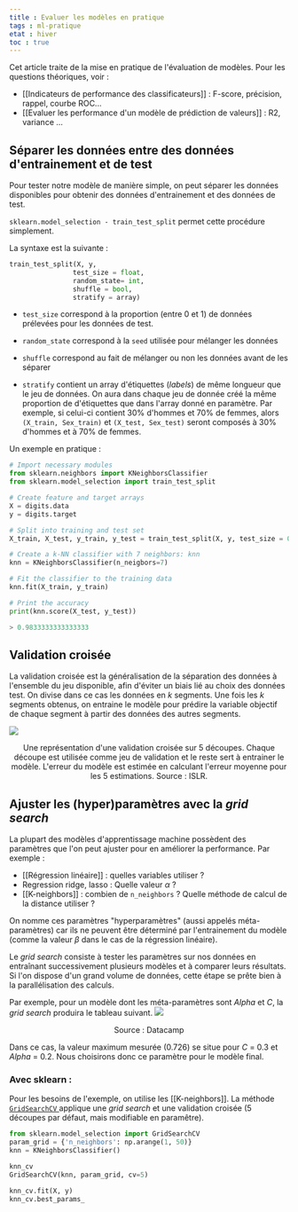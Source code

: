 ```yaml
---
title : Evaluer les modèles en pratique
tags : ml-pratique
etat : hiver
toc : true
---
```


Cet article traite de la mise en pratique de l'évaluation de modèles. Pour les questions théoriques, voir :

- [[Indicateurs de performance des classificateurs]] : F-score, précision, rappel, courbe ROC...
- [[Evaluer les performance d'un modèle de prédiction de valeurs]] : R2, variance ...

## Séparer les données entre des données d'entrainement et de test

Pour tester notre modèle de manière simple, on peut séparer les données disponibles pour obtenir des données d'entrainement et des données de test.

`sklearn.model_selection - train_test_split` permet cette procédure simplement.

La syntaxe est la suivante :

```python
train_test_split(X, y, 
				test_size = float, 
				random_state= int, 
				shuffle = bool, 
				stratify = array)
````

- `test_size` correspond à la proportion (entre 0 et 1) de données prélevées pour les données de test.

- `random_state` correspond à la `seed` utilisée pour mélanger les données

- `shuffle` correspond au fait de mélanger ou non les données avant de les séparer

- `stratify` contient un array d'étiquettes (*labels*) de même longueur que le jeu de données. On aura dans chaque jeu de donnée créé la même proportion de d'étiquettes que dans l'array donné en paramètre. Par exemple, si celui-ci contient 30% d'hommes et 70% de femmes, alors `(X_train, Sex_train)` et `(X_test, Sex_test)` seront composés à 30% d'hommes et à 70% de femmes.  

Un exemple en pratique :

```python
# Import necessary modules
from sklearn.neighbors import KNeighborsClassifier
from sklearn.model_selection import train_test_split

# Create feature and target arrays
X = digits.data
y = digits.target

# Split into training and test set
X_train, X_test, y_train, y_test = train_test_split(X, y, test_size = 0.2, random_state=42, stratify=y)

# Create a k-NN classifier with 7 neighbors: knn
knn = KNeighborsClassifier(n_neigbors=7)

# Fit the classifier to the training data
knn.fit(X_train, y_train)

# Print the accuracy
print(knn.score(X_test, y_test))

> 0.9833333333333333
````


## Validation croisée

La validation croisée est la généralisation de la séparation des données à l'ensemble du jeu disponible, afin d'éviter un biais lié au choix des données test. On divise dans ce cas les données en $k$ segments. Une fois les $k$ segments obtenus, on entraine le modèle pour prédire la variable objectif de chaque segment à partir des données des autres segments.

![](/assets/img/kfoldcv.png#center)

<div align="center">
	<p>
  Une représentation d'une validation croisée sur 5 découpes. Chaque découpe est utilisée comme jeu de validation et le reste sert à entrainer le modèle. L'erreur du modèle est estimée en calculant l'erreur moyenne pour les 5 estimations. Source : ISLR.
	</p>
</div>

## Ajuster les (hyper)paramètres avec la *grid search*

La plupart des modèles d'apprentissage machine possèdent des paramètres que l'on peut ajuster pour en améliorer la performance. Par exemple :

- [[Régression linéaire]] : quelles variables utiliser ?
- Regression ridge, lasso : Quelle valeur $\alpha$ ?
- [[K-neighbors]] : combien de `n_neighbors` ? Quelle méthode de calcul de la distance utiliser ?

On nomme ces paramètres "hyperparamètres" (aussi appelés méta-paramètres) car ils ne peuvent être déterminé par l'entrainement du modèle (comme la valeur $\beta$ dans le cas de la régression linéaire).

Le *grid search* consiste à tester les paramètres sur nos données en entraînant successivement plusieurs modèles et à comparer leurs résultats. Si l'on dispose d'un grand volume de données, cette étape se prête bien à la parallélisation des calculs.

Par exemple, pour un modèle dont les méta-paramètres sont *Alpha* et *C*, la *grid search* produira le tableau suivant.
![](/assets/img/grid_search_table.png#center)

<div align="center">
	<p>
  Source : Datacamp
	</p>
</div>

Dans ce cas, la valeur maximum mesurée (0.726) se situe pour *C* = 0.3 et *Alpha* = 0.2. Nous choisirons donc ce paramètre pour le modèle final.

### Avec sklearn :

Pour les besoins de l'exemple, on utilise les [[K-neighbors]]. La méthode [`GridSearchCV` ](https://scikit-learn.org/stable/modules/generated/sklearn.model_selection.GridSearchCV.html?highlight=grid%20search%20cv#sklearn.model_selection.GridSearchCV) applique une *grid search* et une validation croisée (5 découpes par défaut, mais modifiable en paramêtre).

```python
from sklearn.model_selection import GridSearchCV
param_grid = {'n_neighbors': np.arange(1, 50)}
knn = KNeighborsClassifier()

knn_cv
GridSearchCV(knn, param_grid, cv=5)

knn_cv.fit(X, y)
knn_cv.best_params_
````